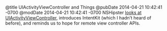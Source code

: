 @title UIActivityViewController and Things
@pubDate 2014-04-21 10:42:41 -0700
@modDate 2014-04-21 10:42:41 -0700
NSHipster  <a href="http://nshipster.com/uiactivityviewcontroller/">looks at UIActivityViewController</a>, introduces IntentKit (which I hadn’t heard of before), and reminds us to hope for remote view controller APIs.
